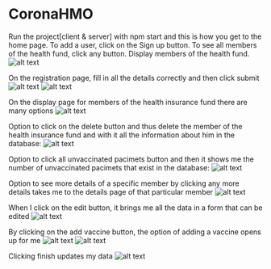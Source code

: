# CoronaHMO
Run the project[client & server] with npm start and this is how you get to the home page. To add a user, click on the Sign up button. To see all members of the health fund, click any button. Display members of the health fund.
![alt text](image-1.png)

On the registration page, fill in all the details correctly and then click submit
![alt text](image.png)
![alt text](image-2.png)

On the display page for members of the health insurance fund there are many options
![alt text](image-3.png)

Option to click on the delete button and thus delete the member of the health insurance fund and with it all the information about him in the database:
![alt text](image-4.png)

Option to click all unvaccinated pacimets button and then it shows me the number of unvaccinated pacimets that exist in the database:
![alt text](image-11.png)

Option to see more details of a specific member by clicking any more details takes me to the details page of that particular member
![alt text](image-10.png)

When I click on the edit button, it brings me all the data in a form that can be edited
![alt text](image-6.png)

By clicking on the add vaccine button, the option of adding a vaccine opens up for me
![alt text](image-7.png)
![alt text](image-8.png)

Clicking finish updates my data
![alt text](image-9.png)



